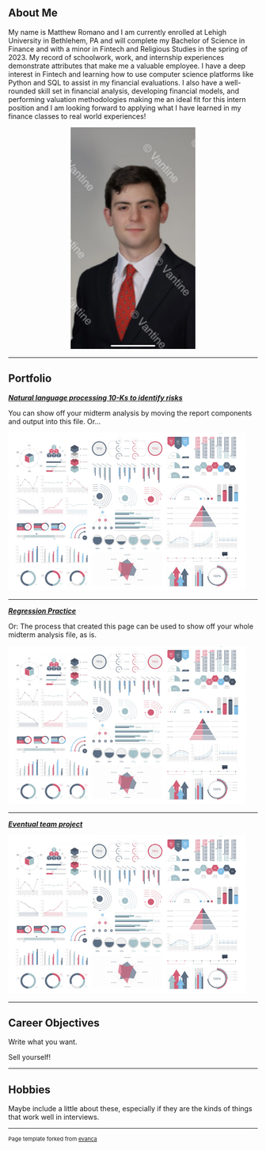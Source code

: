 ## About Me

My name is Matthew Romano and I am currently enrolled at Lehigh University in Bethlehem, PA and will complete my Bachelor of Science in Finance and with a minor in Fintech and Religious Studies in the spring of 2023. My record of schoolwork, work, and internship experiences demonstrate attributes that make me a valuable employee.
I have a deep interest in Fintech and learning how to use computer science platforms like Python and SQL to assist in my financial evaluations. I also have a well-rounded skill set in financial analysis, developing financial models, and performing valuation methodologies making me an ideal fit for this intern position and I am looking forward to applying what I have learned in my finance classes to real world experiences!          


<!-- Upload your own photo and change the path -->

<p style="text-align:center;">
  <img class="img-circle" src="https://github.com/mromano224/mromano224.github.io/raw/master/images/BAB425A4-D069-4F14-93C1-5DED2B58C773_1_201_a.jpeg" width="50%">
</p>

---

## Portfolio

<!-- You can link to other websites, PDFs in this repo, and other pages in this repo -->

_**[Natural language processing 10-Ks to identify risks](Analysis_Report)**_

You can show off your midterm analysis by moving the report components and output into this file. Or...

<img src="images/dummy_thumbnail.jpg?raw=true"/>

---

_**[Regression Practice](Regression_practice)**_

Or: The process that created this page can be used to show off your whole midterm analysis file, as is.

<img src="images/dummy_thumbnail.jpg?raw=true"/>

---

_**[Eventual team project](https://sebastianstoneham.github.io/sebfitzromano/)**_

<img src="images/dummy_thumbnail.jpg?raw=true"/>


---

## Career Objectives

Write what you want. 

Sell yourself!

---

## Hobbies

Maybe include a little about these, especially if they are the kinds of things that work well in interviews.

---
<p style="font-size:11px">Page template forked from <a href="https://github.com/evanca/quick-portfolio">evanca</a></p>
<!-- Remove above link if you don't want to attibute -->
